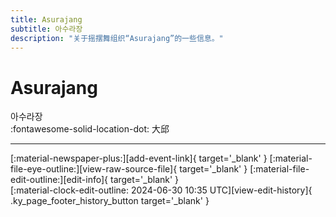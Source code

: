 ```yaml
---
title: Asurajang
subtitle: 아수라장
description: "关于摇摆舞组织“Asurajang”的一些信息。"
---
```


# Asurajang

아수라장  
:fontawesome-solid-location-dot: 大邱  


---

<div class="ky_page_footer" markdown>
<div class="ky_page_footer_trailing" markdown="span">
[:material-newspaper-plus:][add-event-link]{ target='_blank' }
[:material-file-eye-outline:][view-raw-source-file]{ target='_blank' }
[:material-file-edit-outline:][edit-info]{ target='_blank' }
</div>
<div class="ky_page_footer_leading" markdown="span">
[:material-clock-edit-outline: 2024-06-30 10:35 UTC][view-edit-history]{ .ky_page_footer_history_button target='_blank' }
</div>
</div>

[add-event-link]: https://github.com/swingdance/events/issues/new?assignees=&labels=add+event&projects=&template=02-add_entity.yml&title=%5Bkr%5D%20%3CName%3E&region=kr&province=Deagu&city=Deagu&org_id=asurajang "添加活动"
[view-raw-source-file]: https://github.com/swingdance/orgs/blob/main/kr/asurajang.json "查看原始源文件"
[edit-info]: https://github.com/swingdance/orgs/issues/new?assignees=&labels=update+org&projects=&template=03-update_entity.yml&title=%5Bkr%5D%20Asurajang&region=kr&id=asurajang&name=Asurajang "编辑信息"

[view-edit-history]: https://github.com/swingdance/orgs/commits/main/kr/asurajang.json "查看编辑历史"
